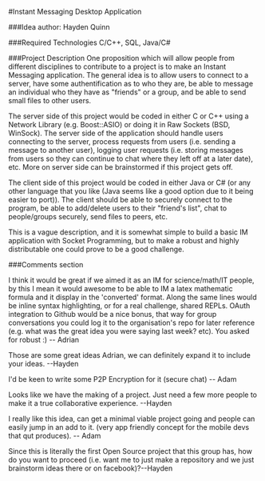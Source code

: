 #Instant Messaging Desktop Application

###Idea author: Hayden Quinn

###Required Technologies
C/C++, SQL, Java/C#

###Project Description
One proposition which will allow people from different disciplines to contribute to a project is to make an Instant Messaging application. The general idea is to allow users to connect to a server, have some authentification as to who they are, be able to message an individual who they have as "friends" or a group, and be able to send small files to other users.  

The server side of this project would be coded in either C or C++ using a Network Library (e.g. Boost::ASIO) or doing it in Raw Sockets (BSD, WinSock). The server side of the application should handle users connecting to the server, process requests from users (i.e. sending a message to another user), logging user requests (i.e. storing messages from users so they can continue to chat where they left off at a later date), etc. More on server side can be brainstormed if this project gets off.

The client side of this project would be coded in either Java or C# (or any other language that you like (Java seems like a good option due to it being easier to port)). The client should be able to securely connect to the program, be able to add/delete users to their "friend's list", chat to people/groups securely, send files to peers, etc.

This is a vague description, and it is somewhat simple to build a basic IM application with Socket Programming, but to make a robust and highly distributable one could prove to be a good challenge.

###Comments section

I think it would be great if we aimed it as an IM for science/math/IT people, by this I mean it would awesome to be able to IM a latex mathematic formula and it display in the 'converted' format. Along the same lines would be inline syntax highlighting, or for a real challenge, shared REPLs.
OAuth integration to Github would be a nice bonus, that way for group conversations you could log it to the organisation's repo for later reference (e.g. what was the great idea you were saying last week? etc). You asked for robust :) -- Adrian


Those are some great ideas Adrian, we can definitely expand it to include your ideas. --Hayden

I'd be keen to write some P2P Encryption for it (secure chat) -- Adam

Looks like we have the making of a project. Just need a few more people to make it a true collaborative experience. --Hayden

I really like this idea, can get a minimal viable project going and people can easily jump in an add to it. (very app friendly concept for the mobile devs that qut produces). -- Adam


Since this is literally the first Open Source project that this group has, how do you want to proceed (i.e. want me to just make a repository and we just brainstorm ideas there or on facebook)?--Hayden
